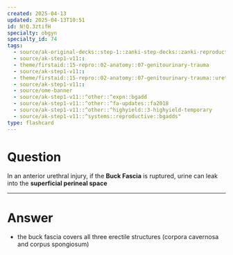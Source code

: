 ```yaml
---
created: 2025-04-13
updated: 2025-04-13T10:51
id: N!Q.3ztifH
specialty: obgyn
specialty_id: 74
tags:
  - source/ak-original-decks::step-1::zanki-step-decks::zanki-reproductive::reproductive-physiology-+-anatomy/embryo
  - source/ak-step1-v11::
  - theme/firstaid::15-repro::02-anatomy::07-genitourinary-trauma
  - source/ak-step1-v11::
  - theme/firstaid::15-repro::02-anatomy::07-genitourinary-trauma::urethral-injury::anterior-urethral-injury
  - source/ak-step1-v11::
  - source/ome-banner
  - source/ak-step1-v11::^other::^expn::bgadd
  - source/ak-step1-v11::^other::^fa-updates::fa2018
  - source/ak-step1-v11::^other::^highyield::3-highyield-temporary
  - source/ak-step1-v11::^systems::reproductive::bgadds"
type: flashcard
---
```


# Question
In an anterior urethral injury, if the **Buck Fascia** is ruptured, urine can leak into the **superficial perineal space**

---

# Answer
- the buck fascia covers all three erectile structures (corpora cavernosa and corpus spongiosum)